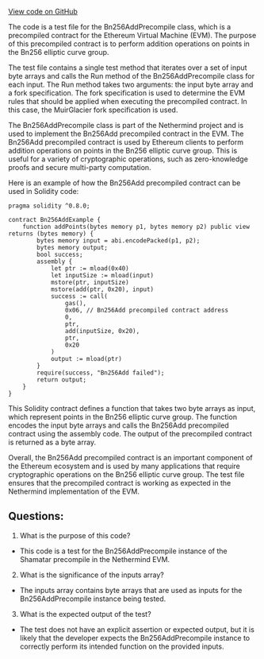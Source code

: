 [View code on GitHub](https://github.com/nethermindeth/nethermind/Nethermind.Evm.Test/BnAddPrecompileTests.cs)

The code is a test file for the Bn256AddPrecompile class, which is a precompiled contract for the Ethereum Virtual Machine (EVM). The purpose of this precompiled contract is to perform addition operations on points in the Bn256 elliptic curve group. 

The test file contains a single test method that iterates over a set of input byte arrays and calls the Run method of the Bn256AddPrecompile class for each input. The Run method takes two arguments: the input byte array and a fork specification. The fork specification is used to determine the EVM rules that should be applied when executing the precompiled contract. In this case, the MuirGlacier fork specification is used.

The Bn256AddPrecompile class is part of the Nethermind project and is used to implement the Bn256Add precompiled contract in the EVM. The Bn256Add precompiled contract is used by Ethereum clients to perform addition operations on points in the Bn256 elliptic curve group. This is useful for a variety of cryptographic operations, such as zero-knowledge proofs and secure multi-party computation.

Here is an example of how the Bn256Add precompiled contract can be used in Solidity code:

```
pragma solidity ^0.8.0;

contract Bn256AddExample {
    function addPoints(bytes memory p1, bytes memory p2) public view returns (bytes memory) {
        bytes memory input = abi.encodePacked(p1, p2);
        bytes memory output;
        bool success;
        assembly {
            let ptr := mload(0x40)
            let inputSize := mload(input)
            mstore(ptr, inputSize)
            mstore(add(ptr, 0x20), input)
            success := call(
                gas(),
                0x06, // Bn256Add precompiled contract address
                0,
                ptr,
                add(inputSize, 0x20),
                ptr,
                0x20
            )
            output := mload(ptr)
        }
        require(success, "Bn256Add failed");
        return output;
    }
}
```

This Solidity contract defines a function that takes two byte arrays as input, which represent points in the Bn256 elliptic curve group. The function encodes the input byte arrays and calls the Bn256Add precompiled contract using the assembly code. The output of the precompiled contract is returned as a byte array. 

Overall, the Bn256Add precompiled contract is an important component of the Ethereum ecosystem and is used by many applications that require cryptographic operations on the Bn256 elliptic curve group. The test file ensures that the precompiled contract is working as expected in the Nethermind implementation of the EVM.
## Questions: 
 1. What is the purpose of this code?
- This code is a test for the Bn256AddPrecompile instance of the Shamatar precompile in the Nethermind EVM.

2. What is the significance of the inputs array?
- The inputs array contains byte arrays that are used as inputs for the Bn256AddPrecompile instance being tested.

3. What is the expected output of the test?
- The test does not have an explicit assertion or expected output, but it is likely that the developer expects the Bn256AddPrecompile instance to correctly perform its intended function on the provided inputs.